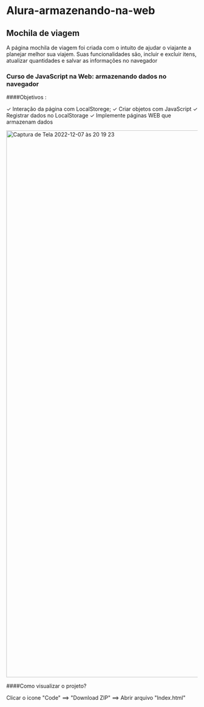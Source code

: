 # Alura-armazenando-na-web

## Mochila de viagem

<p>A página mochila de viagem foi criada com o intuito de ajudar o viajante a planejar melhor sua viajem. Suas funcionalidades são, incluir e excluir itens, atualizar quantidades e salvar as informações no navegador</p>

### Curso de JavaScript na Web: armazenando dados no navegador

####Objetivos :

✓ Interação da página com LocalStorege;
✓ Criar objetos com JavaScript
✓ Registrar dados no LocalStorage
✓ Implemente páginas WEB que armazenam dados

<img width="1437" alt="Captura de Tela 2022-12-07 às 20 19 23" src="https://user-images.githubusercontent.com/104286173/206318307-a345c60f-2be2-49d3-852b-390a130ffb94.png">

####Como visualizar o projeto?

Clicar o icone "Code" ==> "Download ZIP" ==> Abrir arquivo "Index.html"
